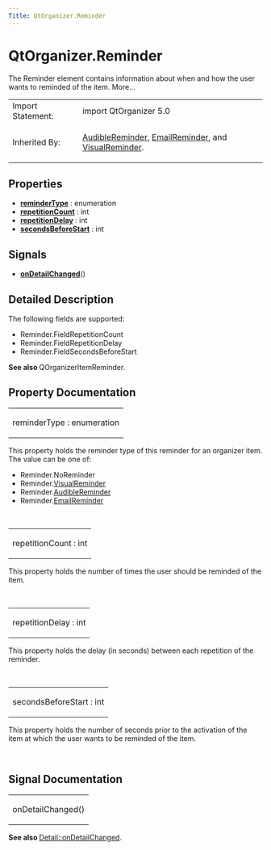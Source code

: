 ```yaml
---
Title: QtOrganizer.Reminder
---
```


# QtOrganizer.Reminder

<span class="subtitle"></span>
<!-- $$$Reminder-brief -->
<p>The Reminder element contains information about when and how the user wants to reminded of the item. More...</p>
<!-- @@@Reminder -->
<table class="alignedsummary">
<tr><td class="memItemLeft rightAlign topAlign"> Import Statement:</td><td class="memItemRight bottomAlign"> import QtOrganizer 5.0</td></tr><tr><td class="memItemLeft rightAlign topAlign"> Inherited By:</td><td class="memItemRight bottomAlign"> <p><a href="QtOrganizer.AudibleReminder.md">AudibleReminder</a>, <a href="QtOrganizer.EmailReminder.md">EmailReminder</a>, and <a href="QtOrganizer.VisualReminder.md">VisualReminder</a>.</p>
</td></tr></table><ul>
</ul>
<h2 id="properties">Properties</h2>
<ul>
<li class="fn"><b><b><a href="#reminderType-prop">reminderType</a></b></b> : enumeration</li>
<li class="fn"><b><b><a href="#repetitionCount-prop">repetitionCount</a></b></b> : int</li>
<li class="fn"><b><b><a href="#repetitionDelay-prop">repetitionDelay</a></b></b> : int</li>
<li class="fn"><b><b><a href="#secondsBeforeStart-prop">secondsBeforeStart</a></b></b> : int</li>
</ul>
<h2 id="signals">Signals</h2>
<ul>
<li class="fn"><b><b><a href="#onDetailChanged-signal">onDetailChanged</a></b></b>()</li>
</ul>
<!-- $$$Reminder-description -->
<h2 id="details">Detailed Description</h2>
</p>
<p>The following fields are supported:</p>
<ul>
<li>Reminder.FieldRepetitionCount</li>
<li>Reminder.FieldRepetitionDelay</li>
<li>Reminder.FieldSecondsBeforeStart</li>
</ul>
<p><b>See also </b>QOrganizerItemReminder.</p>
<!-- @@@Reminder -->
<h2>Property Documentation</h2>
<!-- $$$reminderType -->
<table class="qmlname"><tr valign="top" id="reminderType-prop"><td class="tblQmlPropNode"><p><span class="name">reminderType</span> : <span class="type">enumeration</span></p></td></tr></table><p>This property holds the reminder type of this reminder for an organizer item. The value can be one of:</p>
<ul>
<li>Reminder.NoReminder</li>
<li>Reminder.<a href="QtOrganizer.VisualReminder.md">VisualReminder</a></li>
<li>Reminder.<a href="QtOrganizer.AudibleReminder.md">AudibleReminder</a></li>
<li>Reminder.<a href="QtOrganizer.EmailReminder.md">EmailReminder</a></li>
</ul>
<!-- @@@reminderType -->
<br/>
<!-- $$$repetitionCount -->
<table class="qmlname"><tr valign="top" id="repetitionCount-prop"><td class="tblQmlPropNode"><p><span class="name">repetitionCount</span> : <span class="type">int</span></p></td></tr></table><p>This property holds the number of times the user should be reminded of the item.</p>
<!-- @@@repetitionCount -->
<br/>
<!-- $$$repetitionDelay -->
<table class="qmlname"><tr valign="top" id="repetitionDelay-prop"><td class="tblQmlPropNode"><p><span class="name">repetitionDelay</span> : <span class="type">int</span></p></td></tr></table><p>This property holds the delay (in seconds) between each repetition of the reminder.</p>
<!-- @@@repetitionDelay -->
<br/>
<!-- $$$secondsBeforeStart -->
<table class="qmlname"><tr valign="top" id="secondsBeforeStart-prop"><td class="tblQmlPropNode"><p><span class="name">secondsBeforeStart</span> : <span class="type">int</span></p></td></tr></table><p>This property holds the number of seconds prior to the activation of the item at which the user wants to be reminded of the item.</p>
<!-- @@@secondsBeforeStart -->
<br/>
<h2>Signal Documentation</h2>
<!-- $$$onDetailChanged -->
<table class="qmlname"><tr valign="top" id="onDetailChanged-signal"><td class="tblQmlFuncNode"><p><span class="name">onDetailChanged</span>()</p></td></tr></table><p><b>See also </b><a href="QtOrganizer.Detail.md#onDetailChanged-signal">Detail::onDetailChanged</a>.</p>
<!-- @@@onDetailChanged -->
<br/>
